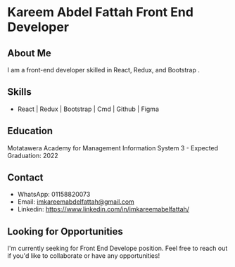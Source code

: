 # Kareem Abdel Fattah Front End Developer

## About Me

I am a front-end developer skilled in React, Redux, and Bootstrap .

## Skills

- React | Redux | Bootstrap | Cmd | Github | Figma 

## Education

Motatawera Academy for Management Information System
3 - Expected Graduation: 2022

## Contact

- WhatsApp: 01158820073
- Email: imkareemabdelfattah@gmail.com
- Linkedin: https://www.linkedin.com/in/imkareemabelfattah/

## Looking for Opportunities

I'm currently seeking for Front End Develope position. Feel free to reach out if you'd like to collaborate or have any opportunities!
